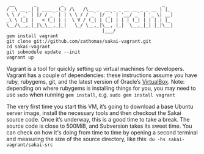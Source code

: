      __       _         _                                    _   
    / _\ __ _| | ____ _(_) /\   /\__ _  __ _ _ __ __ _ _ __ | |_ 
    \ \ / _` | |/ / _` | | \ \ / / _` |/ _` | '__/ _` | '_ \| __|
    _\ \ (_| |   < (_| | |  \ V / (_| | (_| | | | (_| | | | | |_ 
    \__/\__,_|_|\_\__,_|_|   \_/ \__,_|\__, |_|  \__,_|_| |_|\__|
                                       |___/
    gem install vagrant
    git clone git://github.com/zathomas/sakai-vagrant.git
    cd sakai-vagrant
    git submodule update --init
    vagrant up

Vagrant is a tool for quickly setting up virtual machines for developers. Vagrant has a couple of dependencies: these instructions assume you have ruby, rubygems, git, and the latest version of Oracle’s [VirtualBox](https://www.virtualbox.org/wiki/Downloads). Note: depending on where rubygems is installing things for you, you may need to use `sudo` when running `gem install`, e.g. `sudo gem install vagrant`

The very first time you start this VM, it’s going to download a base Ubuntu server image, install the necessary tools and then checkout the Sakai source code. Once it’s underway, this is a good time to take a break. The source code is close to 500MiB, and Subversion takes its sweet time. You can check on how it's doing from time to time by opening a second terminal and measuring the size of the source directory, like this: `du -hs sakai-vagrant/sakai-src`